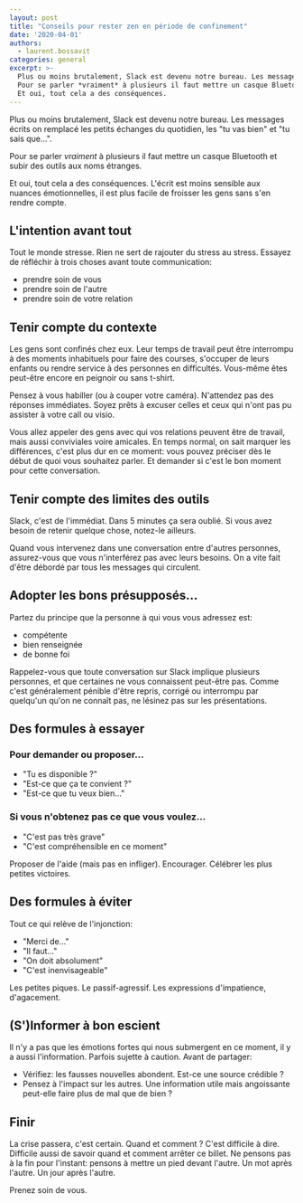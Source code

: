 ```yaml
---
layout: post
title: "Conseils pour rester zen en période de confinement"
date: '2020-04-01'
authors:
  - laurent.bossavit
categories: general
excerpt: >-
  Plus ou moins brutalement, Slack est devenu notre bureau. Les messages écrits on remplacé les petits échanges du quotidien, les "tu vas bien" et "tu sais que…".
  Pour se parler *vraiment* à plusieurs il faut mettre un casque Bluetooth et subir des outils aux noms étranges.
  Et oui, tout cela a des conséquences.
---
```


Plus ou moins brutalement, Slack est devenu notre bureau. Les messages écrits on remplacé les petits échanges du quotidien, les "tu vas bien" et "tu sais que…".

Pour se parler *vraiment* à plusieurs il faut mettre un casque Bluetooth et subir des outils aux noms étranges.

Et oui, tout cela a des conséquences. L'écrit est moins sensible aux nuances émotionnelles, il est plus facile de froisser les gens sans s'en rendre compte.

## L'intention avant tout

Tout le monde stresse. Rien ne sert de rajouter du stress au stress. Essayez de réfléchir à trois choses avant toute communication:
- prendre soin de vous
- prendre soin de l'autre
- prendre soin de votre relation

## Tenir compte du contexte

Les gens sont confinés chez eux. Leur temps de travail peut être interrompu à des moments inhabituels pour faire des courses, s'occuper de leurs enfants ou rendre service à des personnes en difficultés. Vous-même êtes peut-être encore en peignoir ou sans t-shirt.

Pensez à vous habiller (ou à couper votre caméra). N'attendez pas des réponses immédiates. Soyez prêts à excuser celles et ceux qui n'ont pas pu assister à votre call ou visio.

Vous allez appeler des gens avec qui vos relations peuvent être de travail, mais aussi conviviales voire amicales. En temps normal, on sait marquer les différences, c'est plus dur en ce moment: vous pouvez préciser dès le début de quoi vous souhaitez parler. Et demander si c'est le bon moment pour cette conversation.

## Tenir compte des limites des outils

Slack, c'est de l'immédiat. Dans 5 minutes ça sera oublié. Si vous avez besoin de retenir quelque chose, notez-le ailleurs.

Quand vous intervenez dans une conversation entre d'autres personnes, assurez-vous que vous n'interférez pas avec leurs besoins. On a vite fait d'être débordé par tous les messages qui circulent.

## Adopter les bons présupposés…

Partez du principe que la personne à qui vous vous adressez est:
- compétente
- bien renseignée
- de bonne foi

Rappelez-vous que toute conversation sur Slack implique plusieurs personnes, et que certaines ne vous connaissent peut-être pas. Comme c'est généralement pénible d'être repris, corrigé ou interrompu par quelqu'un qu'on ne connaît pas, ne lésinez pas sur les présentations.

## Des formules à essayer

### Pour demander ou proposer…
- "Tu es disponible ?"
- "Est-ce que ça te convient ?"
- "Est-ce que tu veux bien…"

### Si vous n'obtenez pas ce que vous voulez…
- "C'est pas très grave"
- "C'est compréhensible en ce moment"

Proposer de l'aide (mais pas en infliger). Encourager. Célébrer les plus petites victoires.

## Des formules à éviter

Tout ce qui relève de l'injonction:
- "Merci de…"
- "Il faut…"
- "On doit absolument"
- "C'est inenvisageable"

Les petites piques. Le passif-agressif. Les expressions d'impatience, d'agacement.

## (S')Informer à bon escient

Il n'y a pas que les émotions fortes qui nous submergent en ce moment, il y a aussi l'information. Parfois sujette à caution. Avant de partager:

- Vérifiez: les fausses nouvelles abondent. Est-ce une source crédible ?
- Pensez à l'impact sur les autres. Une information utile mais angoissante peut-elle faire plus de mal que de bien ?

## Finir

La crise passera, c'est certain. Quand et comment ? C'est difficile à dire. Difficile aussi de savoir quand et comment arrêter ce billet. Ne pensons pas à la fin pour l'instant: pensons à mettre un pied devant l'autre. Un mot après l'autre. Un jour après l'autre.

Prenez soin de vous.
